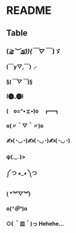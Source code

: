 # README
## Table
### (*≧︶≦))(￣▽￣* )ゞ
#### (￣y▽,￣)╭ 
#### §(*￣▽￣*)§
#### (⓿_⓿)
#### (　o=^•ェ•)o　┏━┓

#### o(〃＾▽＾〃)o
#### ✍(◔◡◔)✍(◔◡◔)✍(◔◡◔)
#### ψ(._. )>
#### ༼ つ ◕_◕ ༽つ
#### ( *︾▽︾)
#### o(*^＠^*)o
#### ○( ＾皿＾)っ Hehehe…
####
####
####
####
####
####
####
####
####
####
####
####
####
####
####
####
####
####
####
####
####
####
